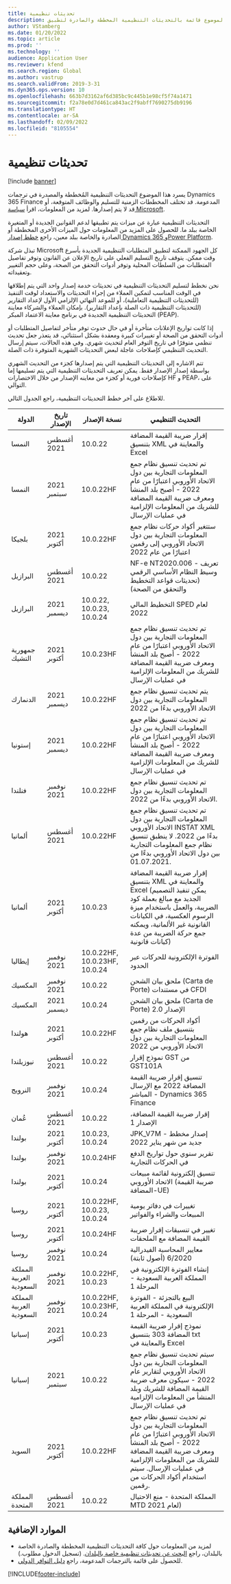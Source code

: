 ```yaml
---
title: تحديثات تنظيمية
description: يوفر هذا الموضوع قائمة بالتحديثات التنظيمية المخططة والصادرة لتطبيق Microsoft Dynamics 365 Finance.
author: VStamberg
ms.date: 01/20/2022
ms.topic: article
ms.prod: ''
ms.technology: ''
audience: Application User
ms.reviewer: kfend
ms.search.region: Global
ms.author: vastrup
ms.search.validFrom: 2019-3-31
ms.dyn365.ops.version: 10
ms.openlocfilehash: 663b7d3162af6d385bc9c445b1e98cf5f74a1471
ms.sourcegitcommit: f2a78e0d7d461ca843ac2f9abff7690275db9196
ms.translationtype: HT
ms.contentlocale: ar-SA
ms.lasthandoff: 02/09/2022
ms.locfileid: "8105554"
---
```

# <a name="regulatory-updates"></a>تحديثات تنظيمية

[!include [banner](../includes/banner.md)]

يسرد هذا الموضوع التحديثات التنظيمية المُخططة والمصدرة في ترجمات Dynamics 365 Finance المدعومة. قد تختلف المخططات الزمنية للتسليم والوظائف المتوقعة، أو قد لا يتم إصدارها. لمزيد من المعلومات، اقرأ [سياسة Microsoft](https://go.microsoft.com/fwlink/p/?linkid=2007332). 

التحديثات التنظيمية عبارة عن ميزات يتم تطبيقها لدعم القوانين الجديدة أو المتغيرة الخاصة ببلد ما. للحصول على المزيد من المعلومات حول الميزات الأخرى المخططة أو الصادرة والخاصة ببلد معين، راجع [خطط إصدار Dynamics 365 وPower Platform](/business-applications-release-notes/index).

تبذل شركة Microsoft كل الجهود الممكنة لتطبيق المتطلبات التنظيمية الجديدة بأسرع وقت ممكن. يتوقف تاريخ التسليم الفعلي على تاريخ الإعلان عن القانون وتوفر تفاصيل المتطلبات من السلطات المحلية وتوفر أدوات التحقق من الصحة، وعلى حجم التغيير وتعقيداته.

نحن نخطط لتسليم التحديثات التنظيمية في تحديثات خدمة إصدار واحد‬ التي يتم إطلاقها في الوقت المناسب لتمكين العملاء من إجراء التحديثات والاستعداد لوقت التنفيذ (للتحديثات التنظيمية التعاملية)، أو للموعد النهائي الإلزامي الأول لإعداد التقارير (للتحديثات التنظيمية ذات الصلة بإعداد التقارير). بإمكان العملاء والشركاء معاينة التحديثات التنظيمية الجديدة في برنامج معاينة الاعتماد المبكر (PEAP).

إذا كانت تواريخ الإعلانات متأخرة أو في حال حدوث توفر متأخر لتفاصيل المتطلبات أو أدوات التحقق من الصحة أو تغييرات كبيرة ومعقدة بشكل استثنائي، قد يتعذر جعل تحديث تنظمي متوفرًا في تاريخ التوفر العام لتحديث شهري. وفي هذه الحالات، سيتم إرسال التحديث التنظيمي كإصلاحات عاجلة لبعض التحديثات الشهرية المتوفرة ذات الصلة.

تتم الاشاره إلى التحديثات التنظيمية التي يتم إصدارها كجزء من التحديث الشهري بواسطة إصدار الإصدار فقط. يمكن تعريف التحديثات التنظيمية التي يتم تسليمها إما كإصلاحات فورية أو كجزء من معاينه الإصدار من خلال الاختصارات HF و PEAP، على التوالي. 

للاطلاع على آخر خطط التحديثات التنظيمية، راجع الجدول التالي.   

|الدولة|تاريخ الإصدار|نسخة الإصدار|التحديث التنظيمي|
|--------------------|---------------|-------|-------| 
|      النمسا         |   أغسطس 2021      | 10.0.22      |   إقرار ضريبة القيمة المضافة بتنسيق XML والمعاينة في Excel   |
|      النمسا         |   2021 سبتمبر      | 10.0.22HF      |   تم تحديث تنسيق نظام جمع المعلومات التجارية بين دول الاتحاد الأوروبي‬ اعتبارًا من عام 2022 - أصبح بلد المنشأ ومعرف ضريبة القيمة المضافة للشريك من المعلومات الإلزامية في عمليات الإرسال   |
|      بلجيكا        |   2021 أكتوبر      | 10.0.22HF     |   ستتغير أكواد حركات نظام جمع المعلومات التجارية بين دول الاتحاد الأوروبي‬ إلى رقمين اعتبارًا من عام 2022  |
|      البرازيل         |   أغسطس 2021      | 10.0.22      |   NF-e NT2020.006 - تعريف وسيط النظام الأساسي الرقمي (تحديثات قواعد التخطيط والتحقق من الصحة)   |
|      البرازيل         |   2021 ديسمبر         | 10.0.22, 10.0.23, 10.0.24         |    التخطيط المالي SPED لعام 2022  |
|      جمهورية التشيك         |   2021 أكتوبر         | 10.0.23HF         |     تم تحديث تنسيق نظام جمع المعلومات التجارية بين دول الاتحاد الأوروبي‬ اعتبارًا من عام 2022 - أصبح بلد المنشأ ومعرف ضريبة القيمة المضافة للشريك من المعلومات الإلزامية في عمليات الإرسال  |
|      الدنمارك         |   2021 ديسمبر         | 10.0.22HF         |    يتم تحديث تنسيق نظام جمع المعلومات التجارية بين دول الاتحاد الأوروبي بدءًا من 2022  |
|      إستونيا         |   2021 ديسمبر      | 10.0.22HF      |   تم تحديث تنسيق نظام جمع المعلومات التجارية بين دول الاتحاد الأوروبي‬ اعتبارًا من عام 2022 - أصبح بلد المنشأ ومعرف ضريبة القيمة المضافة للشريك من المعلومات الإلزامية في عمليات الإرسال  |
|      فنلندا         |   نوفمبر 2021         | 10.0.22HF         |    تم تحديث تنسيق نظام جمع المعلومات التجارية بين دول الاتحاد الأوروبي بدءًا من 2022.  |
|      ألمانيا        |   أغسطس 2021       | 10.0.22HF      |   تم تحديث تنسيق نظام جمع المعلومات التجارية بين دول الاتحاد الأوروبي INSTAT XML بدءًا من 2022. لا ينطبق تنسيق نظام جمع المعلومات التجارية بين دول الاتحاد الأوروبي بدءًا من 01.07.2021.  |
|      ألمانيا        |   2021 أكتوبر       | 10.0.23      |   إقرار ضريبة القيمة المضافة بتنسيق XML والمعاينة في Excel‬ (يمكن تنفيذ التصميم الجديد مع مبالغ بعملة كود الضريبة، والعمل باستخدام ميزة الرسوم العكسية، في الكيانات القانونية غير الألمانية، ويمكنه جمع حركة الضريبة من عدة كيانات قانونية)  |
|      إيطاليا         |   نوفمبر 2021         | 10.0.22HF, 10.0.23HF, 10.0.24         |    الفوترة الإلكترونية للحركات عبر الحدود  |
|      المكسيك         |   نوفمبر 2021      | 10.0.22      |   ملحق بيان الشحن (Carta de Porte) في مستندات CFDI   |
|      المكسيك         |   2021 ديسمبر      | 10.0.24      |   ملحق بيان الشحن (Carta de Porte) الإصدار 2.0  |
|      هولندا        |   2021 أكتوبر      | 10.0.22HF      |   أكواد الحركات من رقمين بتنسيق ملف نظام جمع المعلومات التجارية بين دول الاتحاد الأوروبي من 2022  |
|      نيوزيلندا         |   أغسطس 2021      | 10.0.22    |   نموذج إقرار GST من GST101A  |
|      النرويج        |   نوفمبر 2021      | 10.0.24      |   تنسيق إقرار ضريبة القيمة المضافة 2022 مع الإرسال المباشر - Dynamics 365 Finance |
|      عُمان         |   أغسطس 2021      | 10.0.22      |   إقرار ضريبة القيمة المضافة، الإصدار 1 |
|      بولندا          |   2021 أكتوبر     | 10.0.23, 10.0.24     |   JPK_V7M - إصدار مخطط جديد من شهر يناير 2022 |
|      بولندا          |   نوفمبر 2021     | 10.0.24HF     |   تقرير سنوي حول تواريخ الدفع في الحركات التجارية |
|      بولندا          |   2021 أكتوبر     | 10.0.24     |   تنسيق إلكترونية لقائمة مبيعات الاتحاد الأوروبي (ضريبة القيمة المضافة-UE) |
|      روسيا          |   2021 أكتوبر     | 10.0.22HF, 10.0.23, 10.0.24    |   تغييرات في دفاتر يومية المبيعات والشراء والفواتير|
|      روسيا          |   2021 أكتوبر     | 10.0.24HF    |   تغيير في تنسيقات إقرار ضريبة القيمة المضافة مع الملحقات|
|      روسيا          |   نوفمبر 2021     | 10.0.24    |   معايير المحاسبة الفيدرالية 6/2020 (أصول ثابتة)|
|      المملكة العربية السعودية          |   نوفمبر 2021     | 10.0.22HF, 10.0.23    |   إنشاء الفوترة الإلكترونية في المملكة العربية السعودية - المرحلة 1|
|      المملكة العربية السعودية          |   نوفمبر 2021     | 10.0.22HF, 10.0.23HF, 10.0.24    |   البيع بالتجزئة - الفوترة الإلكترونية في المملكة العربية السعودية - المرحلة 1|
|      إسبانيا          |   2021 أكتوبر     | 10.0.23    |    نموذج إقرار ضريبة القيمة المضافة 303 بتنسيق txt والمعاينة في Excel|
|      إسبانيا          |   2021 سبتمبر     | 10.0.22    |    سيتم تحديث تنسيق نظام جمع المعلومات التجارية بين دول الاتحاد الأوروبي‬ لتقارير عام 2022 - سيكون معرف ضريبة القيمة المضافة للشريك وبلد المنشأ من المعلومات الإلزامية في عمليات الإرسال|
|      السويد          |   2021 أكتوبر     | 10.0.22HF    |    تم تحديث تنسيق نظام جمع المعلومات التجارية بين دول الاتحاد الأوروبي‬ اعتبارًا من عام 2022 - أصبح بلد المنشأ ومعرف ضريبة القيمة المضافة للشريك من المعلومات الإلزامية في عمليات الإرسال. سيتم استخدام أكواد الحركات من رقمين.|
|      المملكة المتحدة          |   أغسطس 2021     | 10.0.22    |    المملكة المتحدة - منع الاحتيال MTD لعام 2021)|



## <a name="additional-resources"></a>الموارد الإضافية
- لمزيد من المعلومات حول كافة التحديثات التنظيمية المخططة والصادرة الخاصة بالبلدان، راجع [البحث عن تحديثات تنظيمية خاصة بالبلدان‬](search-for-regulatory-updates.md). (تسجيل الدخول مطلوب.)
- للحصول على قائمة بالترجمات المدعومة، راجع [دليل التوافر الدولي](https://aka.ms/dynamics_365_international_availability_deck).



[!INCLUDE[footer-include](../../includes/footer-banner.md)]
